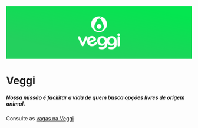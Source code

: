 ![Veggi](https://raw.githubusercontent.com/veggi-io/.github/main/assets/profile-banner.png)

# Veggi

##### Nossa missão é facilitar a vida de quem busca opções livres de origem animal.

Consulte as [vagas na Veggi](https://blog.veggi.io/trabalhe-conosco/)